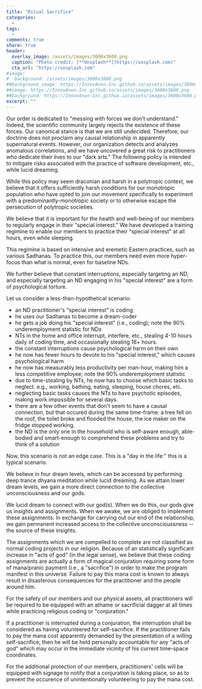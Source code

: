 ```yaml
---
title: "Ritual Sacrifice"
categories:
  - 
tags:
  - 
comments: true
share: true
header:
  overlay_image: /assets/images/3600x3600.png
  caption: "Photo credit: [**Unsplash**](https://unsplash.com)"
  cta_url: "https://unsplash.com"
#image:
#  background: /assets/images/3600x3600.png
##background_image: https://InnovAnon-Inc.github.io/assets/images/3600x3600.png
##image: https://InnovAnon-Inc.github.io/assets/images/3600x3600.png
##background: https://InnovAnon-Inc.github.io/assets/images/3600x3600.png
excerpt: ""
---
```


Our order is dedicated to "messing with forces we don't understand."
Indeed, the scientific community largely rejects the existence of these forces.
Our canonical stance is that we are still undecided.
Therefore, our doctrine does not proclaim any causal relationship in apparently supernatural events.
However, our organization detects and analyzes anomalous correlations,
and we have uncovered a great risk to practitioners who dedicate their lives to our "dark arts."
The following policy is intended to mitigate risks associated with the practice of software development, etc., while lucid dreaming.

While this policy may seem draconian and harsh in a polytropic context,
we believe that it offers sufficiently harsh conditions
for our monotropic population who have opted to join our movement
specifically to experiment with a predominantly-monotropic society
or to otherwise escape the persecution of polytropic societies.

We believe that it is important for the health and well-being of our members
to regularly engage in their "special interest."
We have developed a training regimine to enable our members
to practice their "special interest" at all hours,
even while sleeping.

This regimine is based on intensive and eremetic Eastern practices, such as various Sadhanas.
To practice this, our members need even more hyper-focus than what is normal, even for baseline NDs.

We further believe that constant interruptions,
especially targeting an ND,
and especially targeting an ND engaging in his "special interest" are a form of psychological torture.

Let us consider a less-than-hypothetical scenario:
- an ND practitioner's "special interest" is coding
- he uses our Sadhanas to become a dream-coder
- he gets a job doing his "special interest" (i.e., coding); note the 90% underemployment statistic for NDs
- NTs in the home and office interrupt, interfere, etc., stealing 4-10 hours daily of coding time, and occasionally stealing 16+ hours.
- the constant interruptions cause psychological harm on their own
- he now has fewer hours to devote to his "special interest," which causes psychological harm
- he now has measurably less productivity per man-hour, making him a less competitive employee; note the 90% underemployment statistic
- due to time-stealing by NTs, he now has to choose which basic tasks to neglect. e.g., working, bathing, eating, sleeping, house chores, etc.
- neglecting basic tasks causes the NTs to have psychotic episodes, making work impossible for several days.
- there are a few other events that don't seem to have a causal connection, but that occured during the same time-frame: a tree fell on the roof, the toilet broke and flooded the house, the ice maker on the fridge stopped working.
- the ND is the only one in the household who is self-aware enough, able-bodied and smart-enough to comprehend these problems and try to think of a solution

Now, this scenario is not an edge case. This is a "day in the life:" this is a typical scenario.

We believe in four dream levels,
which can be accessed by performing deep trance dhyana meditation while lucid dreaming.
As we attain lower dream levels, we gain a more direct connection to the collective unconsciousness and our gods.

We lucid dream to connect with our god(s).
When we do this, our gods give us insights and assignments.
When we awake, we are obliged to implement these assignments.
In exchange for carrying out our end of the relationship,
we gain permanent increased access to the collective unconscioussness -- the source of these insights.

The assignments which we are compelled to complete are not classified as normal coding projects in our religion.
Because of an statistically significant increase in "acts of god" (in the legal sense),
we believe that these coding assignments are actually a form of magical conjuration
requiring some form of mana/pranic payment (i.e., a "sacrifice")
in order to make the program manifest in this universe.
Failure to pay this mana cost is known to always result in disasterous consequences for the practitioner and the people around him.

For the safety of our members and our physical assets, all practitioners will be required to be equipped with an athame or sacrificial dagger
at all times while practicing religious coding or "conjuration."

If a practitioner is interrupted during a conjuration, the interruption shall be considered as having volunteered for self-sacrifice.
If the practitioner fails to pay the mana cost apparently demanded by the presentation of a willing self-sacrifice,
then he will be held personally accountable for any "acts of god" which may occur in the immediate vicinity of his current time-space coordinates.

For the additional protection of our members, practitioners' cells will be equipped with signage to notify that a conjuration is taking place,
so as to prevent the occurence of unintentionally volunteering to pay the mana cost.

